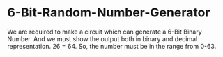 # 6-Bit-Random-Number-Generator
We are required to make a circuit which can generate a 6-Bit Binary Number. And we must show the output both in binary and decimal representation. 26 = 64. So, the number must be in the range from 0-63.
